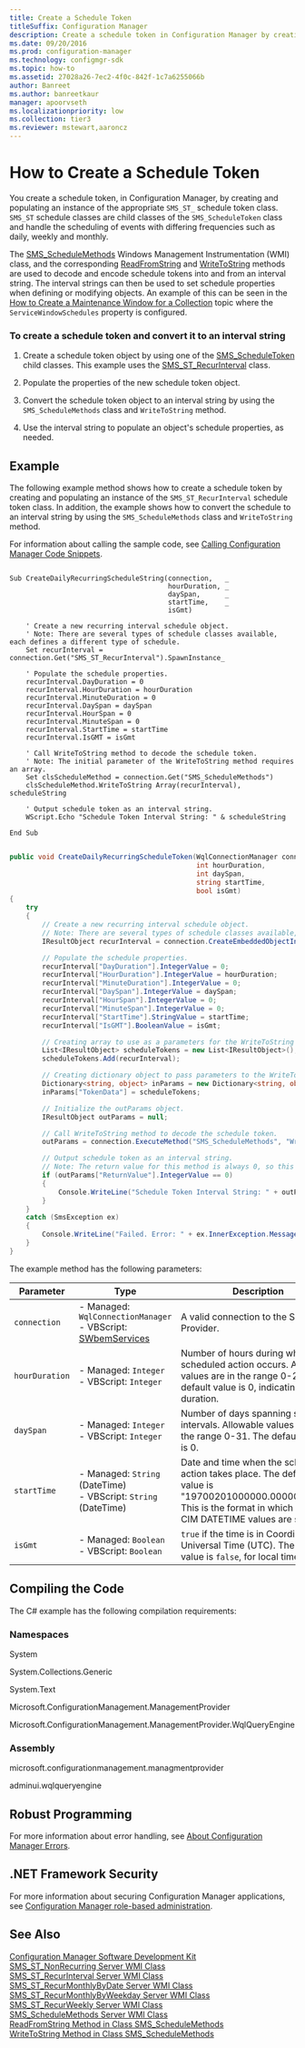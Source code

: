 ```yaml
---
title: Create a Schedule Token
titleSuffix: Configuration Manager
description: Create a schedule token in Configuration Manager by creating and populating an instance of the appropriate SMS_ST_ schedule token class.
ms.date: 09/20/2016
ms.prod: configuration-manager
ms.technology: configmgr-sdk
ms.topic: how-to
ms.assetid: 27028a26-7ec2-4f0c-842f-1c7a6255066b
author: Banreet
ms.author: banreetkaur
manager: apoorvseth
ms.localizationpriority: low
ms.collection: tier3
ms.reviewer: mstewart,aaroncz 
---
```

# How to Create a Schedule Token
You create a schedule token, in Configuration Manager, by creating and populating an instance of the appropriate `SMS_ST_` schedule token class. `SMS_ST` schedule classes are child classes of the `SMS_ScheduleToken` class and handle the scheduling of events with differing frequencies such as daily, weekly and monthly.  

 The [SMS_ScheduleMethods](../../../develop/reference/core/servers/configure/sms_schedulemethods-server-wmi-class.md) Windows Management Instrumentation (WMI) class, and the corresponding [ReadFromString](../../../develop/reference/core/servers/configure/readfromstring-method-in-class-sms_schedulemethods.md) and [WriteToString](../../../develop/reference/core/servers/configure/writetostring-method-in-class-sms_schedulemethods.md) methods are used to decode and encode schedule tokens into and from an interval string. The interval strings can then be used to set schedule properties when defining or modifying objects. An example of this can be seen in the [How to Create a Maintenance Window for a Collection](../../../develop/core/servers/configure/how-to-create-a-maintenance-window-for-a-collection.md) topic where the `ServiceWindowSchedules` property is configured.  

### To create a schedule token and convert it to an interval string  

1.  Create a schedule token object by using one of the [SMS_ScheduleToken](../../../develop/reference/core/servers/configure/sms_scheduletoken-server-wmi-class.md) child classes. This example uses the [SMS_ST_RecurInterval](../../../develop/reference/core/servers/configure/sms_st_recurinterval-server-wmi-class.md) class.  

2.  Populate the properties of the new schedule token object.  

3.  Convert the schedule token object to an interval string by using the `SMS_ScheduleMethods` class and `WriteToString` method.  

4.  Use the interval string to populate an object's schedule properties, as needed.  

## Example  
 The following example method shows how to create a schedule token by creating and populating an instance of the `SMS_ST_RecurInterval` schedule token class. In addition, the example shows how to convert the schedule to an interval string by using the `SMS_ScheduleMethods` class and `WriteToString` method.  

 For information about calling the sample code, see [Calling Configuration Manager Code Snippets](../../../develop/core/understand/calling-code-snippets.md).  

```vbs  

Sub CreateDailyRecurringScheduleString(connection,   _  
                                       hourDuration, _  
                                       daySpan,      _   
                                       startTime,    _  
                                       isGmt)  

    ' Create a new recurring interval schedule object.  
    ' Note: There are several types of schedule classes available, each defines a different type of schedule.  
    Set recurInterval = connection.Get("SMS_ST_RecurInterval").SpawnInstance_  

    ' Populate the schedule properties.  
    recurInterval.DayDuration = 0  
    recurInterval.HourDuration = hourDuration  
    recurInterval.MinuteDuration = 0  
    recurInterval.DaySpan = daySpan  
    recurInterval.HourSpan = 0  
    recurInterval.MinuteSpan = 0  
    recurInterval.StartTime = startTime  
    recurInterval.IsGMT = isGmt  

    ' Call WriteToString method to decode the schedule token.  
    ' Note: The initial parameter of the WriteToString method requires an array.   
    Set clsScheduleMethod = connection.Get("SMS_ScheduleMethods")  
    clsScheduleMethod.WriteToString Array(recurInterval), scheduleString  

    ' Output schedule token as an interval string.  
    WScript.Echo "Schedule Token Interval String: " & scheduleString  

End Sub  
```  

```c#  

public void CreateDailyRecurringScheduleToken(WqlConnectionManager connection,  
                                              int hourDuration,   
                                              int daySpan,  
                                              string startTime,  
                                              bool isGmt)    
{  
    try  
    {                  
        // Create a new recurring interval schedule object.  
        // Note: There are several types of schedule classes available, each defines a different type of schedule.  
        IResultObject recurInterval = connection.CreateEmbeddedObjectInstance("SMS_ST_RecurInterval");  

        // Populate the schedule properties.  
        recurInterval["DayDuration"].IntegerValue = 0;  
        recurInterval["HourDuration"].IntegerValue = hourDuration;  
        recurInterval["MinuteDuration"].IntegerValue = 0;  
        recurInterval["DaySpan"].IntegerValue = daySpan;  
        recurInterval["HourSpan"].IntegerValue = 0;  
        recurInterval["MinuteSpan"].IntegerValue = 0;  
        recurInterval["StartTime"].StringValue = startTime;         
        recurInterval["IsGMT"].BooleanValue = isGmt;  

        // Creating array to use as a parameters for the WriteToString method.  
        List<IResultObject> scheduleTokens = new List<IResultObject>();  
        scheduleTokens.Add(recurInterval);  

        // Creating dictionary object to pass parameters to the WriteToString method.  
        Dictionary<string, object> inParams = new Dictionary<string, object>();  
        inParams["TokenData"] = scheduleTokens;  

        // Initialize the outParams object.  
        IResultObject outParams = null;  

        // Call WriteToString method to decode the schedule token.  
        outParams = connection.ExecuteMethod("SMS_ScheduleMethods", "WriteToString", inParams);  

        // Output schedule token as an interval string.  
        // Note: The return value for this method is always 0, so this check is just best practice.  
        if (outParams["ReturnValue"].IntegerValue == 0)  
        {  
            Console.WriteLine("Schedule Token Interval String: " + outParams["StringData"].StringValue);  
        }  
    }  
    catch (SmsException ex)  
    {  
        Console.WriteLine("Failed. Error: " + ex.InnerException.Message);  
    }  
}  

```  

 The example method has the following parameters:  

| Parameter | Type | Description |
| --------- | ---- | ----------- |
|`connection`|-   Managed: `WqlConnectionManager`<br />-   VBScript: [SWbemServices](/windows/win32/wmisdk/swbemservices)|A valid connection to the SMS Provider.|  
|`hourDuration`|-   Managed: `Integer`<br />-   VBScript: `Integer`|Number of hours during which the scheduled action occurs. Allowable values are in the range 0-23. The default value is 0, indicating no duration.|  
|`daySpan`|-   Managed: `Integer`<br />-   VBScript: `Integer`|Number of days spanning schedule intervals. Allowable values are in the range 0-31. The default value is 0.|  
|`startTime`|-   Managed: `String` (DateTime)<br />-   VBScript: `String` (DateTime)|Date and time when the scheduled action takes place. The default value is "19700201000000.000000+***". This is the format in which (WMI) CIM DATETIME values are stored.|  
|`isGmt`|-   Managed: `Boolean`<br />-   VBScript: `Boolean`|`true` if the time is in Coordinated Universal Time (UTC). The default value is `false`, for local time.|  

## Compiling the Code  
 The C# example has the following compilation requirements:  

### Namespaces  
 System  

 System.Collections.Generic  

 System.Text  

 Microsoft.ConfigurationManagement.ManagementProvider  

 Microsoft.ConfigurationManagement.ManagementProvider.WqlQueryEngine  

### Assembly  
 microsoft.configurationmanagement.managmentprovider  

 adminui.wqlqueryengine  

## Robust Programming  
 For more information about error handling, see [About Configuration Manager Errors](../../../develop/core/understand/about-configuration-manager-errors.md).  

## .NET Framework Security  
 For more information about securing Configuration Manager applications, see [Configuration Manager role-based administration](../../../develop/core/servers/configure/role-based-administration.md).  

## See Also  
 [Configuration Manager Software Development Kit](../../../develop/core/misc/system-center-configuration-manager-sdk.md)   
 [SMS_ST_NonRecurring Server WMI Class](../../../develop/reference/core/servers/configure/sms_st_nonrecurring-server-wmi-class.md)   
 [SMS_ST_RecurInterval Server WMI Class](../../../develop/reference/core/servers/configure/sms_st_recurinterval-server-wmi-class.md)   
 [SMS_ST_RecurMonthlyByDate Server WMI Class](../../../develop/reference/core/servers/configure/sms_st_recurmonthlybydate-server-wmi-class.md)   
 [SMS_ST_RecurMonthlyByWeekday Server WMI Class](../../../develop/reference/core/servers/configure/sms_st_recurmonthlybyweekday-server-wmi-class.md)   
 [SMS_ST_RecurWeekly Server WMI Class](../../../develop/reference/core/servers/configure/sms_st_recurweekly-server-wmi-class.md)   
 [SMS_ScheduleMethods Server WMI Class](../../../develop/reference/core/servers/configure/sms_schedulemethods-server-wmi-class.md)   
 [ReadFromString Method in Class SMS_ScheduleMethods](../../../develop/reference/core/servers/configure/readfromstring-method-in-class-sms_schedulemethods.md)   
 [WriteToString Method in Class SMS_ScheduleMethods](../../../develop/reference/core/servers/configure/writetostring-method-in-class-sms_schedulemethods.md)
